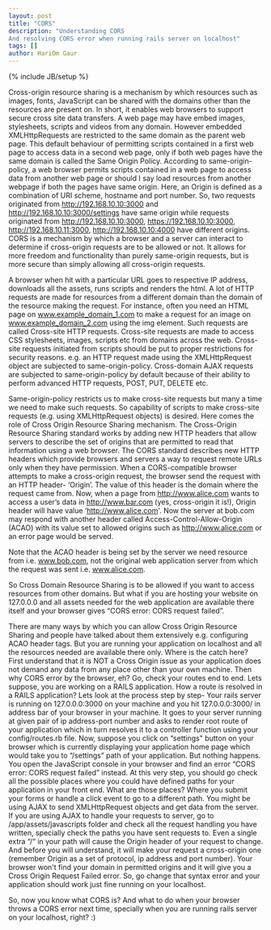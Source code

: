 ```yaml
---
layout: post
title: "CORS"
description: "Understanding CORS
And resolving CORS error when running rails server on localhost"
tags: []
author: HariOm Gaur
---
```


{% include JB/setup %}

Cross-origin resource sharing is a mechanism by which resources such as images, fonts, JavaScript can be shared with the domains other than the resources are present on. In short, it enables web browsers to support secure cross site data transfers. A web page may have embed images, stylesheets, scripts and videos from any domain. However embedded XMLHttpRequests are restricted to the same domain as the parent web page. This default behaviour of permitting scripts contained in a first web page to access data in a second web page, only if both web pages have the same domain is called the Same Origin Policy. 
According to same-origin-policy, a web browser permits scripts contained in a web page to access data from another web page or should I say load resources from another webpage if both the pages have same origin. Here, an Origin is defined as a combination of URI scheme, hostname and port number. So, two requests originated from http://192.168.10.10:3000 and http://192.168.10.10:3000/settings have same origin while requests originated from http://192.168.10.10:3000, https://192.168.10.10:3000, http://192.168.10.11:3000, http://192.168.10.10:4000 have different origins. 
CORS is a mechanism by which a browser and a server can interact to determine if cross-origin requests are to be allowed or not. It allows for more freedom and functionality than purely same-origin requests, but is more secure than simply allowing all cross-origin requests.

A browser when hit with a particular URL goes to respective IP address, downloads all the assets, runs scripts and renders the html. A lot of HTTP requests are made for resources from a different domain than the domain of the resource making the request. For instance, often you need an HTML page on www.example_domain_1.com to make a request for an image on www.example_domain_2.com using the img element. Such requests are called Cross-site HTTP requests. Cross-site requests are made to access CSS stylesheets, images, scripts etc from domains across the web. Cross-site requests initiated from scripts should be put to proper restrictions for security reasons. e.g. an HTTP request made using the XMLHttpRequest object are subjected to same-origin-policy. Cross-domain AJAX requests are subjected to same-origin-policy by default because of their ability to perform advanced HTTP requests, POST, PUT, DELETE etc.

Same-origin-policy restricts us to make cross-site requests but many a time we need to make such requests. So capability of scripts to make cross-site requests (e.g. using XMLHttpRequest objects) is desired. Here comes the role of Cross Origin Resource Sharing mechanism. The Cross-Origin Resource Sharing standard works by adding new HTTP headers that allow servers to describe the set of origins that are permitted to read that information using a web browser. The CORS standard describes new HTTP headers which provide browsers and servers a way to request remote URLs only when they have permission.
When a CORS-compatible browser attempts to make a cross-origin request, the browser send the request with an HTTP header- ‘Origin’. The value of this header is the domain where the request came from. Now, when a page from http://www.alice.com wants to access a user’s data in http://www.bar.com (yes, cross-origin it is!), Origin header will have value ‘http://www.alice.com'. Now the server at bob.com may respond with another header called Access-Control-Allow-Origin (ACAO) with its value set to allowed origins such as http://www.alice.com or an error page would be served.

Note that the ACAO header is being set by the server we need resource from i.e. www.bob.com, not the original web application server from which the request was sent i.e. www.alice.com.

So Cross Domain Resource Sharing is to be allowed if you want to access resources from other domains. But what if you are hosting your website on 127.0.0.0 and all assets needed for the web application are available there itself and your browser gives “CORS error: CORS request failed”.

There are many ways by which you can allow Cross Origin Resource Sharing and people have talked about them extensively e.g. configuring ACAO header tags. But you are running your application on localhost and all the resources needed are available there only. Where is the catch here?
First understand that it is NOT a Cross Origin issue as your application does not demand any data from any place other than your own machine. Then why CORS error by the browser, eh?
Go, check your routes end to end. Lets suppose, you are working on a RAILS application. How a route is resolved in a RAILS application? Lets look at the process step by step-
Your rails server is running on 127.0.0.0:3000 on your machine and you hit 127.0.0.0:3000/ in address bar of your browser  in your machine. It goes to your server running at given pair of ip address-port number and asks to render root route of your application which in turn resolves it to a controller function using your config/routes.rb file. 
Now, suppose you click on “settings" button on your browser which is currently displaying your application home page which would take you to “/settings” path of your application. But nothing happens. You open the JavaScript console in your browser and find an error “CORS error: CORS request failed” instead. At this very step, you should go check all the possible places where you could have defined paths for your application in your front end. What are those places? Where you submit your forms or handle a click event to go to a different path. You might be using AJAX to send XMLHttpRequest objects and get data from the server.
If you are using AJAX to handle your requests to server, go to /app/assets/javascripts folder and check all the request handling you have written, specially check the paths you have sent requests to. Even a single extra “/“ in your path will cause the Origin header of your request to change. And before you will understand, it will make your request a cross-origin one (remember Origin as a set of protocol, ip address and port number). Your browser won't find your domain in permitted origins and it will give you a Cross Origin Request Failed error. So, go change that syntax error and your application should work just fine running on your localhost.

So, now you know what CORS is? And what to do when your browser throws a CORS error next time, specially when you are running rails server on your localhost, right? :)

